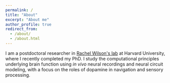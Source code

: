 ```yaml
---
permalink: /
title: "About"
excerpt: "About me"
author_profile: true
redirect_from: 
  - /about/
  - /about.html
---
```


I am a postdoctoral researcher in [Rachel Wilson's lab](http://wilson.hms.harvard.edu/) at Harvard University, where I recently completed my PhD. I study the computational principles underlying brain function using *in vivo* neural recordings and neural circuit modeling, with a focus on the roles of dopamine in navigation and sensory processing.
